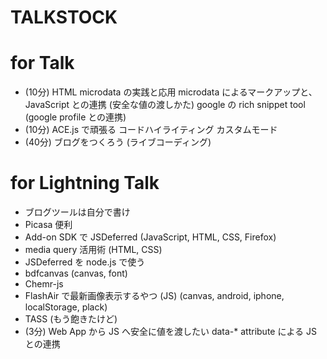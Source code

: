 TALKSTOCK
=========

for Talk
========

 * (10分) HTML microdata の実践と応用
   microdata によるマークアップと、JavaScript との連携 (安全な値の渡しかた)
   google の rich snippet tool (google profile との連携)
 * (10分) ACE.js で頑張る
   コードハイライティング
   カスタムモード
 * (40分) ブログをつくろう (ライブコーディング)

for Lightning Talk
==================

 * ブログツールは自分で書け
 * Picasa 便利
 * Add-on SDK で JSDeferred (JavaScript, HTML, CSS, Firefox)
 * media query 活用術 (HTML, CSS)
 * JSDeferred を node.js で使う
 * bdfcanvas
   (canvas, font)
 * Chemr-js
 * FlashAir で最新画像表示するやつ (JS)
   (canvas, android, iphone, localStorage, plack)
 * TASS (もう飽きたけど)
 * (3分) Web App から JS へ安全に値を渡したい
   data-* attribute による JS との連携
